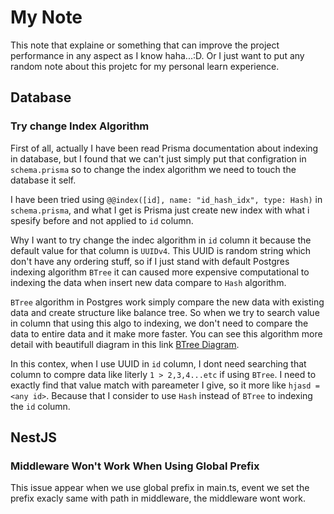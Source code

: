 # My Note
This note that explaine or something that can improve the project performance in any aspect as I know haha...:D. Or I just want to put any random note about this projetc for my personal learn experience.

## Database
### Try change Index Algorithm
First of all, actually I have been read Prisma documentation about indexing in database, but I found that we can't just simply put that configration in `schema.prisma` so to change the index algorithm we need to touch the database it self.

I have been tried using `@@index([id], name: "id_hash_idx", type: Hash)` in `schema.prisma`, and what I get is Prisma just create new index with what i spesify before and not applied to `id` column.

Why I want to try change the indec algorithm in `id` column it because the default value for that column is `UUIDv4`. This UUID is random string which don't have any ordering stuff, so if I just stand with default Postgres indexing algorithm `BTree` it can caused more expensive computational to indexing the data when insert new data compare to `Hash` algorithm.

`BTree` algorithm in Postgres work simply compare the new data with existing data and create structure like balance tree. So when we try to search value in column that using this algo to indexing, we don't need to compare the data to entire data and it make more faster. You can see this algorithm more detail with beautifull diagram in this link [BTree Diagram](https://www.cs.usfca.edu/~galles/visualization/BTree.html).

In this contex, when I use UUID in `id` column, I dont need searching that column to compre data like literly `1 > 2,3,4...etc` if using `BTree`. I need to exactly find that value match with pareameter I give, so it more like `hjasd = <any id>`. Because that I consider to use `Hash` instead of `BTree` to indexing the `id` column.

## NestJS
### Middleware Won't Work When Using Global Prefix
This issue appear when we use global prefix in main.ts, event we set the prefix exacly same with path in middleware, the middleware wont work.